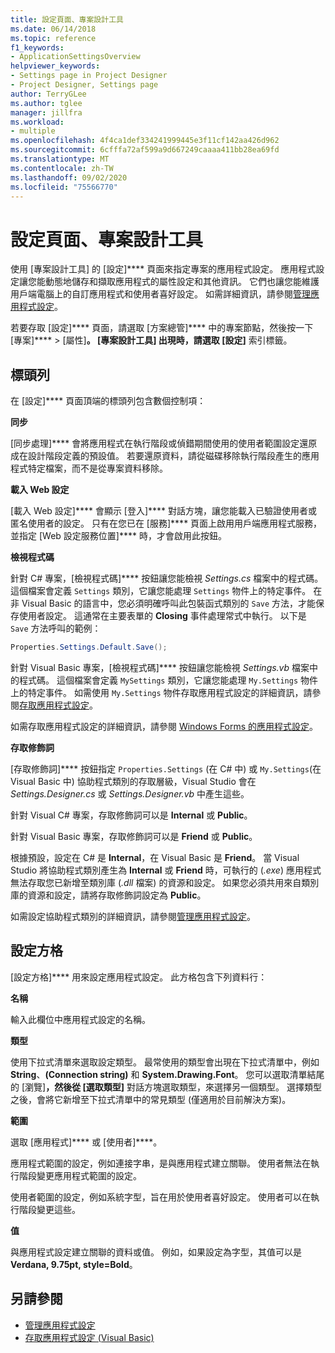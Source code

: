```yaml
---
title: 設定頁面、專案設計工具
ms.date: 06/14/2018
ms.topic: reference
f1_keywords:
- ApplicationSettingsOverview
helpviewer_keywords:
- Settings page in Project Designer
- Project Designer, Settings page
author: TerryGLee
ms.author: tglee
manager: jillfra
ms.workload:
- multiple
ms.openlocfilehash: 4f4ca1def334241999445e3f11cf142aa426d962
ms.sourcegitcommit: 6cfffa72af599a9d667249caaaa411bb28ea69fd
ms.translationtype: MT
ms.contentlocale: zh-TW
ms.lasthandoff: 09/02/2020
ms.locfileid: "75566770"
---
```

# <a name="settings-page-project-designer"></a>設定頁面、專案設計工具

使用 [專案設計工具] 的 [設定]**** 頁面來指定專案的應用程式設定。 應用程式設定讓您能動態地儲存和擷取應用程式的屬性設定和其他資訊。 它們也讓您能維護用戶端電腦上的自訂應用程式和使用者喜好設定。 如需詳細資訊，請參閱[管理應用程式設定](../managing-application-settings-dotnet.md)。

若要存取 [設定]**** 頁面，請選取 [方案總管]**** 中的專案節點，然後按一下 [專案]**** > [屬性]****。 [專案設計工具] 出現時，請選取 [設定]**** 索引標籤。

## <a name="header-bar"></a>標頭列

在 [設定]**** 頁面頂端的標頭列包含數個控制項：

**同步**

[同步處理]**** 會將應用程式在執行階段或偵錯期間使用的使用者範圍設定還原成在設計階段定義的預設值。 若要還原資料，請從磁碟移除執行階段產生的應用程式特定檔案，而不是從專案資料移除。

**載入 Web 設定**

[載入 Web 設定]**** 會顯示 [登入]**** 對話方塊，讓您能載入已驗證使用者或匿名使用者的設定。 只有在您已在 [服務]**** 頁面上啟用用戶端應用程式服務，並指定 [Web 設定服務位置]**** 時，才會啟用此按鈕。

**檢視程式碼**

針對 C# 專案，[檢視程式碼]**** 按鈕讓您能檢視 *Settings.cs* 檔案中的程式碼。 這個檔案會定義 `Settings` 類別，它讓您能處理 `Settings` 物件上的特定事件。 在非 Visual Basic 的語言中，您必須明確呼叫此包裝函式類別的 `Save` 方法，才能保存使用者設定。 這通常在主要表單的 **Closing** 事件處理常式中執行。 以下是 `Save` 方法呼叫的範例：

```csharp
Properties.Settings.Default.Save();
```

針對 Visual Basic 專案，[檢視程式碼]**** 按鈕讓您能檢視 *Settings.vb* 檔案中的程式碼。 這個檔案會定義 `MySettings` 類別，它讓您能處理 `My.Settings` 物件上的特定事件。 如需使用 `My.Settings` 物件存取應用程式設定的詳細資訊，請參閱[存取應用程式設定](/dotnet/visual-basic/developing-apps/programming/app-settings/accessing-application-settings)。

如需存取應用程式設定的詳細資訊，請參閱 [Windows Forms 的應用程式設定](/dotnet/framework/winforms/advanced/application-settings-for-windows-forms)。

**存取修飾詞**

[存取修飾詞]**** 按鈕指定 `Properties.Settings` (在 C# 中) 或 `My.Settings`(在 Visual Basic 中) 協助程式類別的存取層級，Visual Studio 會在 *Settings.Designer.cs* 或 *Settings.Designer.vb* 中產生這些。

針對 Visual C# 專案，存取修飾詞可以是 **Internal** 或 **Public**。

針對 Visual Basic 專案，存取修飾詞可以是 **Friend** 或 **Public**。

根據預設，設定在 C# 是 **Internal**，在 Visual Basic 是 **Friend**。 當 Visual Studio 將協助程式類別產生為 **Internal** 或 **Friend** 時，可執行的 (*.exe*) 應用程式無法存取您已新增至類別庫 (*.dll* 檔案) 的資源和設定。 如果您必須共用來自類別庫的資源和設定，請將存取修飾詞設定為 **Public**。

如需設定協助程式類別的詳細資訊，請參閱[管理應用程式設定](../managing-application-settings-dotnet.md)。

## <a name="settings-grid"></a>設定方格

[設定方格]**** 用來設定應用程式設定。 此方格包含下列資料行：

**名稱**

輸入此欄位中應用程式設定的名稱。

**類型**

使用下拉式清單來選取設定類型。 最常使用的類型會出現在下拉式清單中，例如 **String**、**(Connection string)** 和 **System.Drawing.Font**。 您可以選取清單結尾的 [瀏覽]****，然後從 [選取類型]**** 對話方塊選取類型，來選擇另一個類型。 選擇類型之後，會將它新增至下拉式清單中的常見類型 (僅適用於目前解決方案)。

**範圍**

選取 [應用程式]**** 或 [使用者]****。

應用程式範圍的設定，例如連接字串，是與應用程式建立關聯。 使用者無法在執行階段變更應用程式範圍的設定。

使用者範圍的設定，例如系統字型，旨在用於使用者喜好設定。 使用者可以在執行階段變更這些。

**值**

與應用程式設定建立關聯的資料或值。 例如，如果設定為字型，其值可以是 **Verdana, 9.75pt, style=Bold**。

## <a name="see-also"></a>另請參閱

- [管理應用程式設定](../managing-application-settings-dotnet.md)
- [存取應用程式設定 (Visual Basic)](/dotnet/visual-basic/developing-apps/programming/app-settings/accessing-application-settings)
